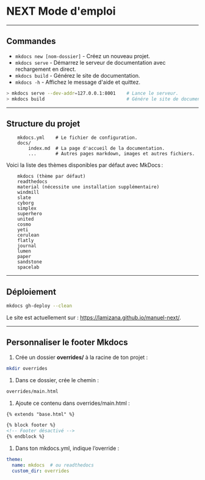 # NEXT Mode d'emploi

---

## Commandes

* `mkdocs new [nom-dossier]` - Créez un nouveau projet.
* `mkdocs serve` - Démarrez le serveur de documentation avec rechargement en direct.
* `mkdocs build` - Générez le site de documentation.
* `mkdocs -h` - Affichez le message d'aide et quittez.

```bash
> mkdocs serve --dev-addr=127.0.0.1:8001    # Lance le serveur.
> mkdocs build                              # Génére le site de documentation.

```

---

## Structure du projet

```text
    mkdocs.yml    # Le fichier de configuration.
    docs/
        index.md  # La page d'accueil de la documentation.
        ...       # Autres pages markdown, images et autres fichiers.
```

Voici la liste des thèmes disponibles par défaut avec MkDocs :

```text
    mkdocs (thème par défaut)
    readthedocs
    material (nécessite une installation supplémentaire)
    windmill
    slate
    cyborg
    simplex
    superhero
    united
    cosmo
    yeti
    cerulean
    flatly
    journal
    lumen
    paper
    sandstone
    spacelab
```

---

## Déploiement

```bash
mkdocs gh-deploy --clean
```

Le site est actuellement sur : <https://lamizana.github.io/manuel-next/>.

---

## Personnaliser le footer Mkdocs

1. Crée un dossier **overrides/** à la racine de ton projet :

```bash
mkdir overrides
```

1. Dans ce dossier, crée le chemin :

```bash
overrides/main.html
```

1. Ajoute ce contenu dans overrides/main.html :

```html
{% extends "base.html" %}

{% block footer %}
<!-- Footer désactivé -->
{% endblock %}
```

1. Dans ton mkdocs.yml, indique l’override :

```yaml
theme:
  name: mkdocs  # ou readthedocs
  custom_dir: overrides
```

